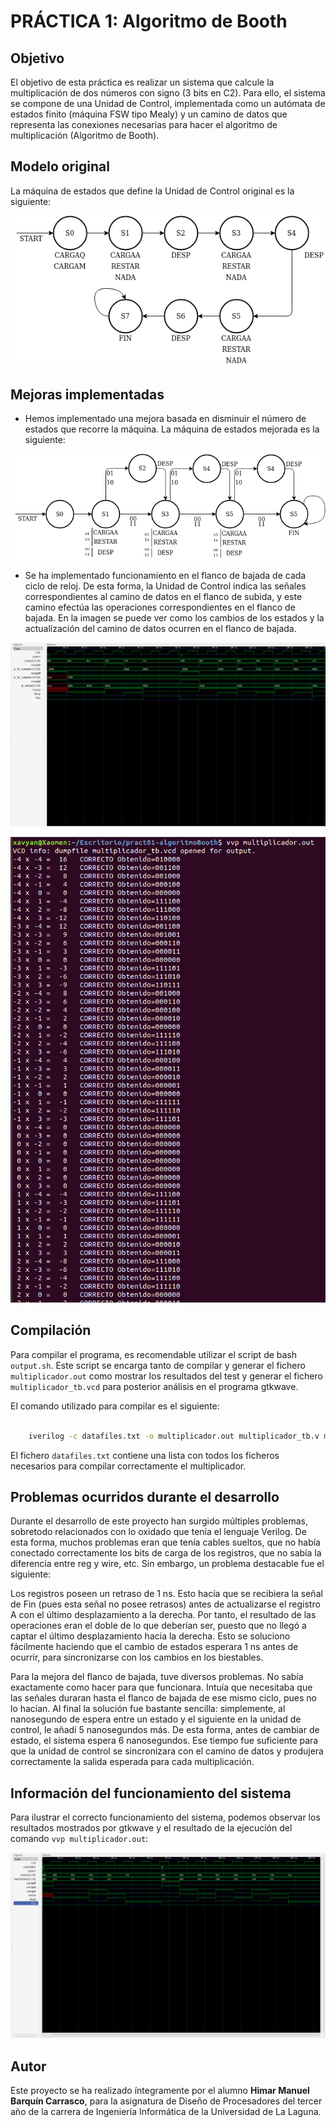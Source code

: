 # PRÁCTICA 1: Algoritmo de Booth

## Objetivo
El objetivo de esta práctica es realizar un sistema que calcule la multiplicación de dos números con signo (3 bits en C2). Para ello, el sistema se compone de una Unidad de Control, implementada como un autómata de estados finito (máquina FSW tipo Mealy) y un camino de datos que representa las conexiones necesarias para hacer el algoritmo de multiplicación (Algoritmo de Booth).

## Modelo original
La máquina de estados que define la Unidad de Control original es la siguiente:

![Autómata Original](./img/maqEstadosOriginal.png)

## Mejoras implementadas
- Hemos implementado una mejora basada en disminuir el número de estados que recorre la máquina. La máquina de estados mejorada es la siguiente:

![Autómata Mejorado](./img/maqEstadosMejorada.png)

- Se ha implementado funcionamiento en el flanco de bajada de cada ciclo de reloj. De esta forma, la Unidad de Control indica las señales correspondientes al camino de datos en el flanco de subida, y este camino efectúa las operaciones correspondientes en el flanco de bajada. En la imagen se puede ver como los cambios de los estados y la actualización del camino de datos ocurren en el flanco de bajada.

![Flanco de bajada](./img/flancoBajada.png)

![Correcto Flanco de Bajada](./img/correctoFlancoBajada.png)

## Compilación
Para compilar el programa, es recomendable utilizar el script de bash `output.sh`. Este script se encarga tanto de compilar y generar el fichero `multiplicador.out` como mostrar los resultados del test y generar el fichero `multiplicador_tb.vcd` para posterior análisis en el programa gtkwave.

El comando utilizado para compilar es el siguiente:
```bash

	iverilog -c datafiles.txt -o multiplicador.out multiplicador_tb.v multiplicador.v

```

El fichero `datafiles.txt` contiene una lista con todos los ficheros necesarios para compilar correctamente el multiplicador.

## Problemas ocurridos durante el desarrollo
Durante el desarrollo de este proyecto han surgido múltiples problemas, sobretodo relacionados con lo oxidado que tenía el lenguaje Verilog. De esta forma, muchos problemas eran que tenía cables sueltos, que no había conectado correctamente los bits de carga de los registros, que no sabía la diferencia entre reg y wire, etc. Sin embargo, un problema destacable fue el siguiente:

Los registros poseen un retraso de 1 ns. Esto hacía que se recibiera la señal de Fin (pues esta señal no posee retrasos) antes de actualizarse el registro A con el último desplazamiento a la derecha. Por tanto, el resultado de las operaciones eran el doble de lo que deberían ser, puesto que no llegó a captar el último desplazamiento hacia la derecha. Esto se soluciono fácilmente haciendo que el cambio de estados esperara 1 ns antes de ocurrir, para sincronizarse con los cambios en los biestables.

Para la mejora del flanco de bajada, tuve diversos problemas. No sabía exactamente como hacer para que funcionara. Intuía que necesitaba que las señales duraran hasta el flanco de bajada de ese mismo ciclo, pues no lo hacían. Al final la solución fue bastante sencilla: simplemente, al nanosegundo de espera entre un estado y el siguiente en la unidad de control, le añadí 5 nanosegundos más. De esta forma, antes de cambiar de estado, el sistema espera 6 nanosegundos. Ese tiempo fue suficiente para que la unidad de control se sincronizara con el camino de datos y produjera correctamente la salida esperada para cada multiplicación.

## Información del funcionamiento del sistema
Para ilustrar el correcto funcionamiento del sistema, podemos observar los resultados mostrados por gtkwave y el resultado de la ejecución del comando `vvp multiplicador.out`:

![Resultado de gtkwave](./img/resultados_gtkwave.png)

## Autor
Este proyecto se ha realizado íntegramente por el alumno **Himar Manuel Barquín Carrasco**, para la asignatura de Diseño de Procesadores del tercer año de la carrera de Ingeniería Informática de la Universidad de La Laguna.
